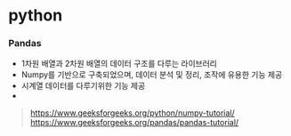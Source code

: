 # python


### Pandas
- 1차원 배열과 2차원 배열의 데이터 구조를 다루는 라이브러리
- Numpy를 기반으로 구축되었으며, 데이터 분석 및 정리, 조작에 유용한 기능 제공
- 시계열 데이터를 다루기위한 기능 제공
- 
> https://www.geeksforgeeks.org/python/numpy-tutorial/
> https://www.geeksforgeeks.org/pandas/pandas-tutorial/